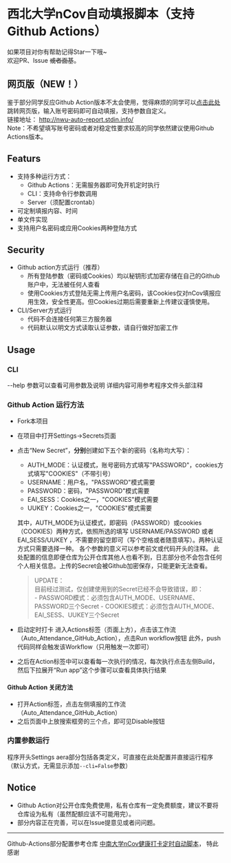 # 西北大学nCov自动填报脚本（支持Github Actions）


如果项目对你有帮助记得Star一下哦~  
欢迎PR、Issue ~~或者面基~~。

## 网页版（NEW！）
鉴于部分同学反应Github Action版本不太会使用，觉得麻烦的同学可以[点击此处](http://nwu-auto-report.stdin.info/)跳转网页版，输入账号密码即可自动填报，支持参数自定义。  
链接地址： http://nwu-auto-report.stdin.info/  
Note：不希望填写账号密码或者对稳定性要求较高的同学依然建议使用Github Actions版本。

## Featurs
- 支持多种运行方式：
    - Github Actions：无需服务器即可免开机定时执行
    - CLI：支持命令行参数调用
    - Server（须配置crontab）
- 可定制填报内容、时间
- 单文件实现
- 支持用户名密码或应用Cookies两种登陆方式

## Security
- Github action方式运行（推荐）
    - 所有登陆参数（密码或Cookies）均以秘钥形式加密存储在自己的Github账户中，无法被任何人查看
    - 使用Cookies方式登陆无需上传用户名密码，该Cookies仅对nCov填报应用生效，安全性更高。但Cookies过期后需要重新上传建议谨慎使用。
- CLI/Server方式运行
    - 代码不会连接任何第三方服务器
    - 代码默认以明文方式读取认证参数，请自行做好加密工作

## Usage

### CLI
--help 参数可以查看可用参数及说明
详细内容可用参考程序文件头部注释

### Github Action 运行方法
- Fork本项目
- 在项目中打开Settings->Secrets页面
- 点击“New Secret”，**分别**创建如下五个新的密码（名称均大写）：
    - AUTH_MODE：认证模式，账号密码方式填写"PASSWORD"，cookies方式填写"COOKIES"（不带引号）  
    - USERNAME：用户名，"PASSWORD"模式需要  
    - PASSWORD：密码，"PASSWORD"模式需要  
    - EAI_SESS：Cookies之一，"COOKIES"模式需要  
    - UUKEY：Cookies之一，"COOKIES"模式需要  

    其中，AUTH_MODE为认证模式，即密码（PASSWORD）或cookies（COOKIES）两种方式，依照所选的填写 USERNAME/PASSWORD 或者 EAI_SESS/UUKEY ，不需要的留空即可（写个空格或者随意填写）。两种认证方式只需要选择一种。
    各个参数的意义可以参考前文或代码开头的注释。
    此处配置的信息即便仓库为公开仓库其他人也看不到，日志部分也不会包含任何个人相关信息。上传的Secret会被Github加密保存，只能更新无法查看。

    >UPDATE：  
    目前经过测试，仅创建使用到的Secret已经不会导致错误，即：  
        - PASSWORD模式：必须包含AUTH_MODE、USERNAME、PASSWORD三个Secret
        - COOKIES模式：必须包含AUTH_MODE、EAI_SESS、UUKEY三个Secret

- 启动定时打卡
    进入Actions标签（页面上方），点击该工作流（Auto_Attendance_GitHub_Action），点击Run workflow按钮
    此外，push代码同样会触发该Workflow（只用触发一次即可）
- 之后在Action标签中可以查看每一次执行的情况，每次执行点击左侧Build，然后下拉展开“Run app”这个步骤可以查看具体执行结果

#### Github Action 关闭方法
- 打开Action标签，点击左侧填报的工作流（Auto_Attendance_GitHub_Action）
- 之后页面中上放搜索框旁的三个点，即可见Disable按钮

### 内置参数运行
程序开头Settings aera部分包括各类定义，可直接在此处配置并直接运行程序（默认方式，无需显示添加`--cli=False`参数）  

## Notice
- Github Action对公开仓库免费使用，私有仓库有一定免费额度，建议不要将仓库设为私有（虽然配额应该不可能用完）。
- 部分内容正在完善，可以在Issue提意见或者问问题。  

---
Github-Actions部分配置参考仓库
[中南大学nCov健康打卡定时自动脚本](https://github.com/lxy764139720/Auto_Attendance)，
特此感谢